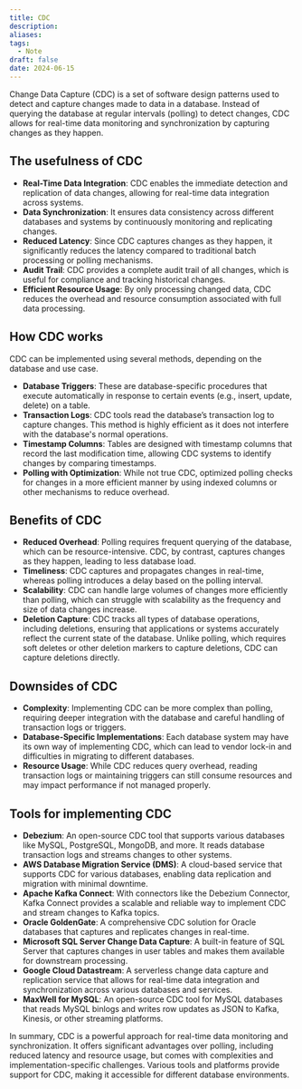 ```yaml
---
title: CDC
description: 
aliases: 
tags:
  - Note
draft: false
date: 2024-06-15
---
```

Change Data Capture (CDC) is a set of software design patterns used to detect and capture changes made to data in a database. Instead of querying the database at regular intervals (polling) to detect changes, CDC allows for real-time data monitoring and synchronization by capturing changes as they happen.

## The usefulness of CDC
- **Real-Time Data Integration**: CDC enables the immediate detection and replication of data changes, allowing for real-time data integration across systems.
- **Data Synchronization**: It ensures data consistency across different databases and systems by continuously monitoring and replicating changes.
- **Reduced Latency**: Since CDC captures changes as they happen, it significantly reduces the latency compared to traditional batch processing or polling mechanisms.
- **Audit Trail**: CDC provides a complete audit trail of all changes, which is useful for compliance and tracking historical changes.
- **Efficient Resource Usage**: By only processing changed data, CDC reduces the overhead and resource consumption associated with full data processing.

## How CDC works
CDC can be implemented using several methods, depending on the database and use case.
- **Database Triggers**: These are database-specific procedures that execute automatically in response to certain events (e.g., insert, update, delete) on a table.
- **Transaction Logs**: CDC tools read the database’s transaction log to capture changes. This method is highly efficient as it does not interfere with the database's normal operations.
- **Timestamp Columns**: Tables are designed with timestamp columns that record the last modification time, allowing CDC systems to identify changes by comparing timestamps.
- **Polling with Optimization**: While not true CDC, optimized polling checks for changes in a more efficient manner by using indexed columns or other mechanisms to reduce overhead.

## Benefits of CDC
- **Reduced Overhead**: Polling requires frequent querying of the database, which can be resource-intensive. CDC, by contrast, captures changes as they happen, leading to less database load.
- **Timeliness**: CDC captures and propagates changes in real-time, whereas polling introduces a delay based on the polling interval.
- **Scalability**: CDC can handle large volumes of changes more efficiently than polling, which can struggle with scalability as the frequency and size of data changes increase.
- **Deletion Capture**: CDC tracks all types of database operations, including deletions, ensuring that applications or systems accurately reflect the current state of the database. Unlike polling, which requires soft deletes or other deletion markers to capture deletions, CDC can capture deletions directly.

## Downsides of CDC
- **Complexity**: Implementing CDC can be more complex than polling, requiring deeper integration with the database and careful handling of transaction logs or triggers.
- **Database-Specific Implementations**: Each database system may have its own way of implementing CDC, which can lead to vendor lock-in and difficulties in migrating to different databases.
- **Resource Usage**: While CDC reduces query overhead, reading transaction logs or maintaining triggers can still consume resources and may impact performance if not managed properly.

## Tools for implementing CDC
- **Debezium**: An open-source CDC tool that supports various databases like MySQL, PostgreSQL, MongoDB, and more. It reads database transaction logs and streams changes to other systems.
- **AWS Database Migration Service (DMS)**: A cloud-based service that supports CDC for various databases, enabling data replication and migration with minimal downtime.
- **Apache Kafka Connect**: With connectors like the Debezium Connector, Kafka Connect provides a scalable and reliable way to implement CDC and stream changes to Kafka topics.
- **Oracle GoldenGate**: A comprehensive CDC solution for Oracle databases that captures and replicates changes in real-time.
- **Microsoft SQL Server Change Data Capture**: A built-in feature of SQL Server that captures changes in user tables and makes them available for downstream processing.
- **Google Cloud Datastream**: A serverless change data capture and replication service that allows for real-time data integration and synchronization across various databases and services.
- **MaxWell for MySQL**: An open-source CDC tool for MySQL databases that reads MySQL binlogs and writes row updates as JSON to Kafka, Kinesis, or other streaming platforms.

In summary, CDC is a powerful approach for real-time data monitoring and synchronization. It offers significant advantages over polling, including reduced latency and resource usage, but comes with complexities and implementation-specific challenges. Various tools and platforms provide support for CDC, making it accessible for different database environments.
